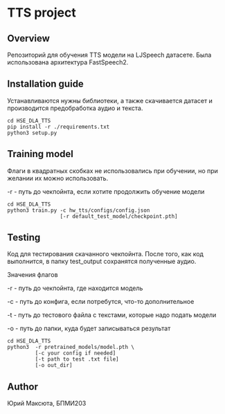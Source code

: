 # TTS project
## Overview
Репозиторий для обучения TTS модели на LJSpeech датасете. 
Была использована архитектура FastSpeech2.

## Installation guide
Устанавливаются нужны библиотеки, а также скачивается датасет и
 производится предобработка аудио и текста.
```shell
cd HSE_DLA_TTS
pip install -r ./requirements.txt
python3 setup.py
```

## Training model
Флаги в квадратных скобках не использовались при обучении, но
при желании их можно использовать. 

-r - путь до чекпойнта, если хотите продолжить обучение модели

```shell
cd HSE_DLA_TTS
python3 train.py -c hw_tts/configs/config.json
                 [-r default_test_model/checkpoint.pth]
```

## Testing
Код для тестирования скачанного чекпойнта. После того, как код выполнится,
в папку test_output сохранятся полученные аудио.

Значения флагов

-r - путь до чекпойнта, где находится модель

-c - путь до конфига, если потребутся, что-то дополнительное

-t - путь до тестового файла с текстами, которые надо подать модели

-o - путь до папки, куда будет записываться результат

```shell
cd HSE_DLA_TTS
python3  -r pretrained_models/model.pth \
         [-c your config if needed]
         [-t path to test .txt file]
         [-o out_dir]
```

## Author
Юрий Максюта, БПМИ203